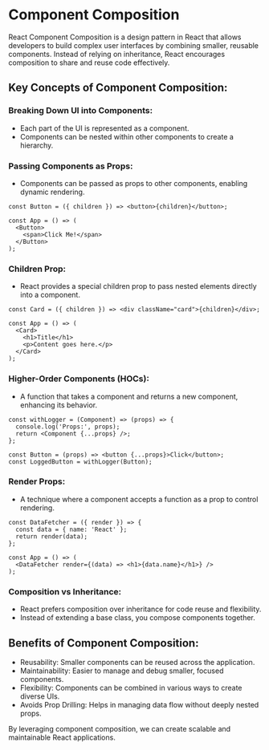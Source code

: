 # Component Composition

React Component Composition is a design pattern in React that allows developers to build complex user interfaces by combining smaller, reusable components. Instead of relying on inheritance, React encourages composition to share and reuse code effectively.

## Key Concepts of Component Composition:

### Breaking Down UI into Components:

- Each part of the UI is represented as a component.
- Components can be nested within other components to create a hierarchy.

### Passing Components as Props:

- Components can be passed as props to other components, enabling dynamic rendering.

```JSX
const Button = ({ children }) => <button>{children}</button>;

const App = () => (
  <Button>
    <span>Click Me!</span>
  </Button>
);
```

### Children Prop:

- React provides a special children prop to pass nested elements directly into a component.

```JSX
const Card = ({ children }) => <div className="card">{children}</div>;

const App = () => (
  <Card>
    <h1>Title</h1>
    <p>Content goes here.</p>
  </Card>
);
```

### Higher-Order Components (HOCs):

- A function that takes a component and returns a new component, enhancing its behavior.

```JSX
const withLogger = (Component) => (props) => {
  console.log('Props:', props);
  return <Component {...props} />;
};

const Button = (props) => <button {...props}>Click</button>;
const LoggedButton = withLogger(Button);
```

### Render Props:

- A technique where a component accepts a function as a prop to control rendering.

```JSX
const DataFetcher = ({ render }) => {
  const data = { name: 'React' };
  return render(data);
};

const App = () => (
  <DataFetcher render={(data) => <h1>{data.name}</h1>} />
);
```

### Composition vs Inheritance:

- React prefers composition over inheritance for code reuse and flexibility.
- Instead of extending a base class, you compose components together.

## Benefits of Component Composition:

- Reusability: Smaller components can be reused across the application.
- Maintainability: Easier to manage and debug smaller, focused components.
- Flexibility: Components can be combined in various ways to create diverse UIs.
- Avoids Prop Drilling: Helps in managing data flow without deeply nested props.

By leveraging component composition, we can create scalable and maintainable React applications.
